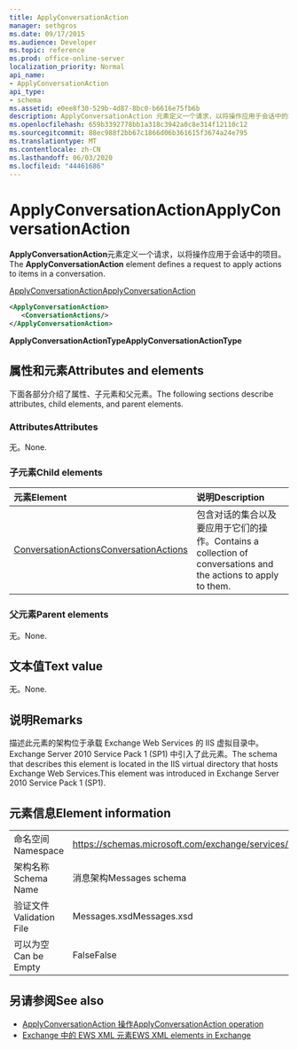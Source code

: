 ```yaml
---
title: ApplyConversationAction
manager: sethgros
ms.date: 09/17/2015
ms.audience: Developer
ms.topic: reference
ms.prod: office-online-server
localization_priority: Normal
api_name:
- ApplyConversationAction
api_type:
- schema
ms.assetid: e0ee8f30-529b-4d87-8bc0-b6616e75fb6b
description: ApplyConversationAction 元素定义一个请求，以将操作应用于会话中的项目。
ms.openlocfilehash: 659b3392778bb1a318c3942a0c8e314f12110c12
ms.sourcegitcommit: 88ec988f2bb67c1866d06b361615f3674a24e795
ms.translationtype: MT
ms.contentlocale: zh-CN
ms.lasthandoff: 06/03/2020
ms.locfileid: "44461686"
---
```

# <a name="applyconversationaction"></a><span data-ttu-id="44cd4-103">ApplyConversationAction</span><span class="sxs-lookup"><span data-stu-id="44cd4-103">ApplyConversationAction</span></span>

<span data-ttu-id="44cd4-104">**ApplyConversationAction**元素定义一个请求，以将操作应用于会话中的项目。</span><span class="sxs-lookup"><span data-stu-id="44cd4-104">The **ApplyConversationAction** element defines a request to apply actions to items in a conversation.</span></span> 
  
[<span data-ttu-id="44cd4-105">ApplyConversationAction</span><span class="sxs-lookup"><span data-stu-id="44cd4-105">ApplyConversationAction</span></span>](applyconversationaction.md)
  
```XML
<ApplyConversationAction>
   <ConversationActions/>
</ApplyConversationAction>
```

 <span data-ttu-id="44cd4-106">**ApplyConversationActionType**</span><span class="sxs-lookup"><span data-stu-id="44cd4-106">**ApplyConversationActionType**</span></span>
## <a name="attributes-and-elements"></a><span data-ttu-id="44cd4-107">属性和元素</span><span class="sxs-lookup"><span data-stu-id="44cd4-107">Attributes and elements</span></span>

<span data-ttu-id="44cd4-108">下面各部分介绍了属性、子元素和父元素。</span><span class="sxs-lookup"><span data-stu-id="44cd4-108">The following sections describe attributes, child elements, and parent elements.</span></span>
  
### <a name="attributes"></a><span data-ttu-id="44cd4-109">Attributes</span><span class="sxs-lookup"><span data-stu-id="44cd4-109">Attributes</span></span>

<span data-ttu-id="44cd4-110">无。</span><span class="sxs-lookup"><span data-stu-id="44cd4-110">None.</span></span>
  
### <a name="child-elements"></a><span data-ttu-id="44cd4-111">子元素</span><span class="sxs-lookup"><span data-stu-id="44cd4-111">Child elements</span></span>

|<span data-ttu-id="44cd4-112">**元素**</span><span class="sxs-lookup"><span data-stu-id="44cd4-112">**Element**</span></span>|<span data-ttu-id="44cd4-113">**说明**</span><span class="sxs-lookup"><span data-stu-id="44cd4-113">**Description**</span></span>|
|:-----|:-----|
|[<span data-ttu-id="44cd4-114">ConversationActions</span><span class="sxs-lookup"><span data-stu-id="44cd4-114">ConversationActions</span></span>](conversationactions.md) <br/> |<span data-ttu-id="44cd4-115">包含对话的集合以及要应用于它们的操作。</span><span class="sxs-lookup"><span data-stu-id="44cd4-115">Contains a collection of conversations and the actions to apply to them.</span></span>  <br/> |
   
### <a name="parent-elements"></a><span data-ttu-id="44cd4-116">父元素</span><span class="sxs-lookup"><span data-stu-id="44cd4-116">Parent elements</span></span>

<span data-ttu-id="44cd4-117">无。</span><span class="sxs-lookup"><span data-stu-id="44cd4-117">None.</span></span>
  
## <a name="text-value"></a><span data-ttu-id="44cd4-118">文本值</span><span class="sxs-lookup"><span data-stu-id="44cd4-118">Text value</span></span>

<span data-ttu-id="44cd4-119">无。</span><span class="sxs-lookup"><span data-stu-id="44cd4-119">None.</span></span>
  
## <a name="remarks"></a><span data-ttu-id="44cd4-120">说明</span><span class="sxs-lookup"><span data-stu-id="44cd4-120">Remarks</span></span>

<span data-ttu-id="44cd4-121">描述此元素的架构位于承载 Exchange Web Services 的 IIS 虚拟目录中。Exchange Server 2010 Service Pack 1 (SP1) 中引入了此元素。</span><span class="sxs-lookup"><span data-stu-id="44cd4-121">The schema that describes this element is located in the IIS virtual directory that hosts Exchange Web Services.This element was introduced in Exchange Server 2010 Service Pack 1 (SP1).</span></span>
  
## <a name="element-information"></a><span data-ttu-id="44cd4-122">元素信息</span><span class="sxs-lookup"><span data-stu-id="44cd4-122">Element information</span></span>

|||
|:-----|:-----|
|<span data-ttu-id="44cd4-123">命名空间</span><span class="sxs-lookup"><span data-stu-id="44cd4-123">Namespace</span></span>  <br/> |https://schemas.microsoft.com/exchange/services/2006/messages  <br/> |
|<span data-ttu-id="44cd4-124">架构名称</span><span class="sxs-lookup"><span data-stu-id="44cd4-124">Schema Name</span></span>  <br/> |<span data-ttu-id="44cd4-125">消息架构</span><span class="sxs-lookup"><span data-stu-id="44cd4-125">Messages schema</span></span>  <br/> |
|<span data-ttu-id="44cd4-126">验证文件</span><span class="sxs-lookup"><span data-stu-id="44cd4-126">Validation File</span></span>  <br/> |<span data-ttu-id="44cd4-127">Messages.xsd</span><span class="sxs-lookup"><span data-stu-id="44cd4-127">Messages.xsd</span></span>  <br/> |
|<span data-ttu-id="44cd4-128">可以为空</span><span class="sxs-lookup"><span data-stu-id="44cd4-128">Can be Empty</span></span>  <br/> |<span data-ttu-id="44cd4-129">False</span><span class="sxs-lookup"><span data-stu-id="44cd4-129">False</span></span>  <br/> |
   
## <a name="see-also"></a><span data-ttu-id="44cd4-130">另请参阅</span><span class="sxs-lookup"><span data-stu-id="44cd4-130">See also</span></span>

- [<span data-ttu-id="44cd4-131">ApplyConversationAction 操作</span><span class="sxs-lookup"><span data-stu-id="44cd4-131">ApplyConversationAction operation</span></span>](applyconversationaction-operation.md)
- [<span data-ttu-id="44cd4-132">Exchange 中的 EWS XML 元素</span><span class="sxs-lookup"><span data-stu-id="44cd4-132">EWS XML elements in Exchange</span></span>](ews-xml-elements-in-exchange.md)

